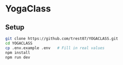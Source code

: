 # YogaClass

## Setup
```bash
git clone https://github.com/trest07/YOGACLASS.git
cd YOGACLASS
cp .env.example .env   # Fill in real values
npm install
npm run dev
